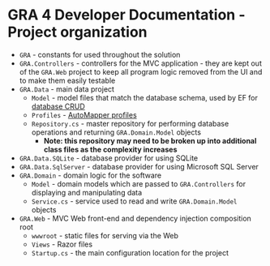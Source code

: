 # GRA 4 Developer Documentation - Project organization

- `GRA` - constants for used throughout the solution
- `GRA.Controllers` - controllers for the MVC application - they are kept out of the `GRA.Web` project to keep all program logic removed from the UI and to make them easily testable
- `GRA.Data` - main data project
  - `Model` - model files that match the database schema, used by EF for [database CRUD](https://en.wikipedia.org/wiki/Create,_read,_update_and_delete)
  - `Profiles` - [AutoMapper profiles](https://github.com/AutoMapper/AutoMapper/wiki/Configuration#profile-instances)
  - `Repository.cs` - master repository for performing database operations and returning `GRA.Domain.Model` objects
    - **Note: this repository may need to be broken up into additional class files as the complexity increases**
- `GRA.Data.SQLite` - database provider for using SQLite
- `GRA.Data.SqlServer` - database provider for using Microsoft SQL Server
- `GRA.Domain` - domain logic for the software
  - `Model` - domain models which are passed to `GRA.Controllers` for displaying and manipulating data
  - `Service.cs` - service used to read and write `GRA.Domain.Model` objects
- `GRA.Web` - MVC Web front-end and dependency injection composition root
  - `wwwroot` - static files for serving via the Web
  - `Views` - Razor files
  - `Startup.cs` - the main configuration location for the project
